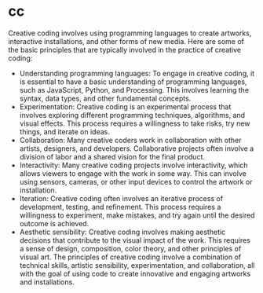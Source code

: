 # cc

Creative coding involves using programming languages to create artworks, interactive installations, and other forms of new media. Here are some of the basic principles that are typically involved in the practice of creative coding:

- Understanding programming languages: To engage in creative coding, it is essential to have a basic understanding of programming languages, such as JavaScript, Python, and Processing. This involves learning the syntax, data types, and other fundamental concepts.
- Experimentation: Creative coding is an experimental process that involves exploring different programming techniques, algorithms, and visual effects. This process requires a willingness to take risks, try new things, and iterate on ideas.
- Collaboration: Many creative coders work in collaboration with other artists, designers, and developers. Collaborative projects often involve a division of labor and a shared vision for the final product.
- Interactivity: Many creative coding projects involve interactivity, which allows viewers to engage with the work in some way. This can involve using sensors, cameras, or other input devices to control the artwork or installation.
- Iteration: Creative coding often involves an iterative process of development, testing, and refinement. This process requires a willingness to experiment, make mistakes, and try again until the desired outcome is achieved.
- Aesthetic sensibility: Creative coding involves making aesthetic decisions that contribute to the visual impact of the work. This requires a sense of design, composition, color theory, and other principles of visual art.
The principles of creative coding involve a combination of technical skills, artistic sensibility, experimentation, and collaboration, all with the goal of using code to create innovative and engaging artworks and installations.
